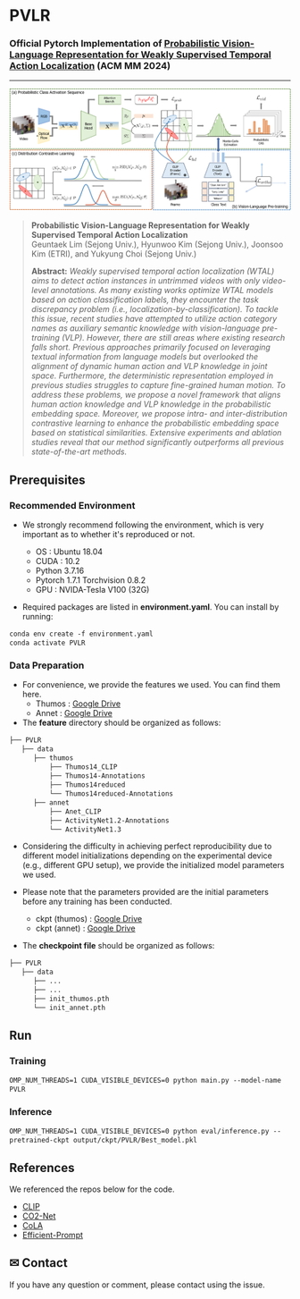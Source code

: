 # PVLR

### Official Pytorch Implementation of [Probabilistic Vision-Language Representation for Weakly Supervised Temporal Action Localization]()  (ACM MM 2024)
---
<img src="fig/figure2_framework.png" width="1280">

> **Probabilistic Vision-Language Representation for Weakly Supervised Temporal Action Localization**<br>
> Geuntaek Lim (Sejong Univ.), Hyunwoo Kim (Sejong Univ.), Joonsoo Kim (ETRI), and Yukyung Choi (Sejong Univ.)
>
>
> **Abstract:** *Weakly supervised temporal action localization (WTAL) aims to detect action instances in untrimmed videos with only video-level annotations. As many existing works optimize WTAL models based on action classification labels, they encounter the task discrepancy problem (i.e., localization-by-classification). To tackle this issue, recent studies have attempted to utilize action category names as auxiliary semantic knowledge with vision-language pre-training (VLP). However, there are still areas where existing research falls short. Previous approaches primarily focused on leveraging textual information from language models but overlooked the alignment of dynamic human action and VLP knowledge in joint space. Furthermore, the deterministic representation employed in previous studies struggles to capture fine-grained human motion. To address these problems, we propose a novel framework that aligns human action knowledge and VLP knowledge in the probabilistic embedding space. Moreover, we propose intra- and inter-distribution contrastive learning to enhance the probabilistic embedding space based on statistical similarities. Extensive experiments and ablation studies reveal that our method significantly outperforms all previous state-of-the-art methods.*


## Prerequisites

### Recommended Environment
* We strongly recommend following the environment, which is very important as to whether it's reproduced or not.
  * OS : Ubuntu 18.04
  * CUDA : 10.2
  * Python 3.7.16
  * Pytorch 1.7.1 Torchvision 0.8.2
  * GPU : NVIDA-Tesla V100 (32G)

* Required packages are listed in **environment.yaml**. You can install by running:

```
conda env create -f environment.yaml
conda activate PVLR
```

### Data Preparation
* For convenience, we provide the features we used. You can find them here.
   * Thumos : [Google Drive](https://drive.google.com/file/d/1o8Jx0joiL9fO9Um3T-qu9SAi_fX5MpPV/view?usp=sharing)
   * Annet : [Google Drive](https://drive.google.com/file/d/1M9BWg3Jx17Jf7JsxQs_FvLQ23pxtkja7/view?usp=sharing)
* The **feature** directory should be organized as follows:
~~~~
├── PVLR
   ├── data
      ├── thumos
          ├── Thumos14_CLIP
          ├── Thumos14-Annotations
          ├── Thumos14reduced
          └── Thumos14reduced-Annotations
      ├── annet
          ├── Anet_CLIP
          ├── ActivityNet1.2-Annotations
          └── ActivityNet1.3
~~~~
* Considering the difficulty in achieving perfect reproducibility due to different model initializations depending on the experimental device (e.g., different GPU setup), we provide the initialized model parameters we used.

* Please note that the parameters provided are the initial parameters before any training has been conducted.
   * ckpt (thumos) : [Google Drive](https://drive.google.com/file/d/1eQsucNql6e9dR1LKd1vyxJZ5-HCc-bcB/view?usp=sharing)
   * ckpt (annet) : [Google Drive]()

* The **checkpoint file**  should be organized as follows:
~~~~
├── PVLR
   ├── data
      ├── ...
      ├── ...
      ├── init_thumos.pth
      └── init_annet.pth
~~~~

## Run

### Training
```
OMP_NUM_THREADS=1 CUDA_VISIBLE_DEVICES=0 python main.py --model-name PVLR
```

### Inference
```
OMP_NUM_THREADS=1 CUDA_VISIBLE_DEVICES=0 python eval/inference.py --pretrained-ckpt output/ckpt/PVLR/Best_model.pkl
```
## References
We referenced the repos below for the code.
* [CLIP](https://github.com/openai/CLIP)
* [CO2-Net](https://github.com/harlanhong/MM2021-CO2-Net)
* [CoLA](https://github.com/zhang-can/CoLA)
* [Efficient-Prompt](https://github.com/ju-chen/Efficient-Prompt)

## ✉ Contact
If you have any question or comment, please contact using the issue.
